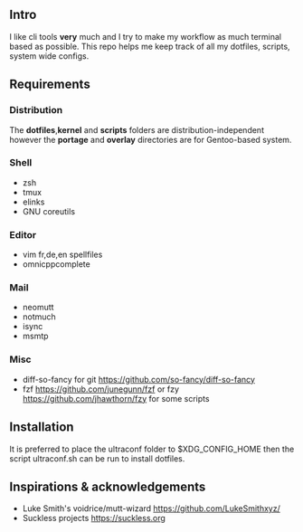 ## Intro
I like cli tools **very** much and I try to make my workflow as much terminal based as possible.
This repo helps me keep track of all my dotfiles, scripts, system wide configs.

## Requirements

### Distribution
The **dotfiles**,**kernel** and **scripts** folders are distribution-independent however the **portage** and **overlay** 
directories are for Gentoo-based system.

### Shell
- zsh
- tmux
- elinks
- GNU coreutils

### Editor
- vim fr,de,en spellfiles
- omnicppcomplete

### Mail
- neomutt
- notmuch
- isync
- msmtp

### Misc
- diff-so-fancy for git https://github.com/so-fancy/diff-so-fancy
- fzf https://github.com/junegunn/fzf or fzy https://github.com/jhawthorn/fzy for some scripts

## Installation
It is preferred to place the ultraconf folder to $XDG_CONFIG_HOME then the script ultraconf.sh can be run to install dotfiles.

## Inspirations & acknowledgements
- Luke Smith's voidrice/mutt-wizard https://github.com/LukeSmithxyz/
- Suckless projects https://suckless.org
